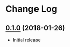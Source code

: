 Change Log
==========

## [0.1.0](https://github.com/matatk/core-text-spellcheck-cli/tree/0.1.0) (2018-01-26)

* Initial release
